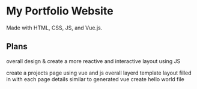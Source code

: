 # My Portfolio Website

Made with HTML, CSS, JS, and Vue.js.

## Plans

overall design & create a more reactive and interactive layout using JS

create a projects page using vue and js
    overall layerd template layout filled in with each page details similar to generated vue create hello world file


